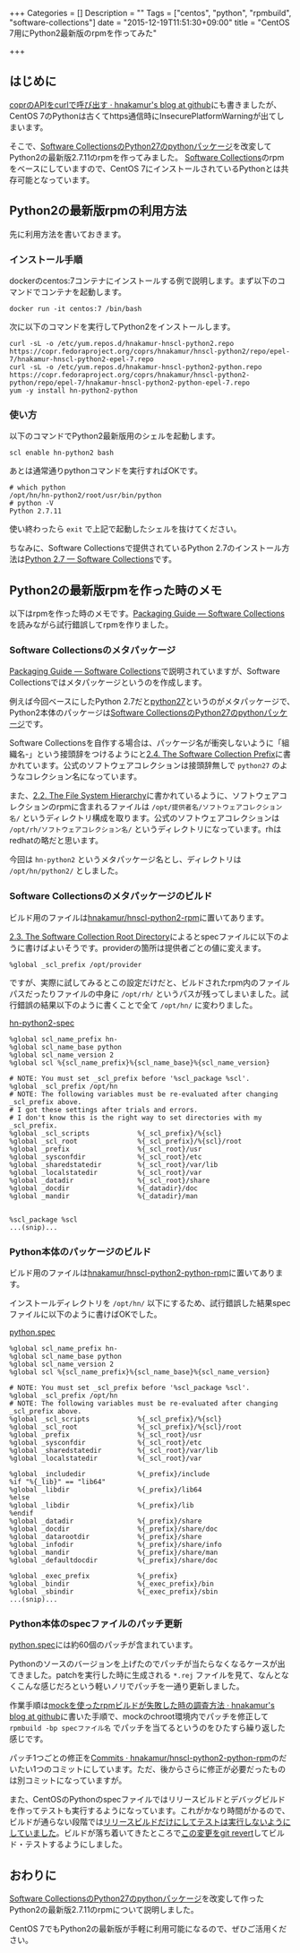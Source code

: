 +++
Categories = []
Description = ""
Tags = ["centos", "python", "rpmbuild", "software-collections"]
date = "2015-12-19T11:51:30+09:00"
title = "CentOS 7用にPython2最新版のrpmを作ってみた"

+++
## はじめに
[coprのAPIをcurlで呼び出す · hnakamur's blog at github](/blog/2015/12/16/calling_copr_api_with_curl/)にも書きましたが、CentOS 7のPythonは古くてhttps通信時にInsecurePlatformWarningが出てしまいます。

そこで、[Software CollectionsのPython27のpythonパッケージ](https://www.softwarecollections.org/repos/rhscl/python27/epel-7-x86_64/python27-python-2.7.8-3.el7/)を改変してPython2の最新版2.7.11のrpmを作ってみました。
[Software Collections](https://www.softwarecollections.org/en/)のrpmをベースにしていますので、CentOS 7にインストールされているPythonとは共存可能となっています。

## Python2の最新版rpmの利用方法

先に利用方法を書いておきます。

### インストール手順

dockerのcentos:7コンテナにインストールする例で説明します。まず以下のコマンドでコンテナを起動します。

```
docker run -it centos:7 /bin/bash
```

次に以下のコマンドを実行してPython2をインストールします。

```
curl -sL -o /etc/yum.repos.d/hnakamur-hnscl-python2.repo https://copr.fedoraproject.org/coprs/hnakamur/hnscl-python2/repo/epel-7/hnakamur-hnscl-python2-epel-7.repo
curl -sL -o /etc/yum.repos.d/hnakamur-hnscl-python2-python.repo https://copr.fedoraproject.org/coprs/hnakamur/hnscl-python2-python/repo/epel-7/hnakamur-hnscl-python2-python-epel-7.repo
yum -y install hn-python2-python
```


### 使い方

以下のコマンドでPython2最新版用のシェルを起動します。

```
scl enable hn-python2 bash
```

あとは通常通りpythonコマンドを実行すればOKです。

```
# which python
/opt/hn/hn-python2/root/usr/bin/python
# python -V
Python 2.7.11
```

使い終わったら `exit` で上記で起動したシェルを抜けてください。

ちなみに、Software Collectionsで提供されているPython 2.7のインストール方法は[Python 2.7 — Software Collections](https://www.softwarecollections.org/en/scls/rhscl/python27/)です。

## Python2の最新版rpmを作った時のメモ

以下はrpmを作った時のメモです。[Packaging Guide — Software Collections](https://www.softwarecollections.org/en/docs/guide/)を読みながら試行錯誤してrpmを作りました。

### Software Collectionsのメタパッケージ

[Packaging Guide — Software Collections](https://www.softwarecollections.org/en/docs/guide/#sect-Package_Layout)で説明されていますが、Software Collectionsではメタパッケージというのを作成します。

例えば今回ベースにしたPython 2.7だと[python27](https://www.softwarecollections.org/repos/rhscl/python27/epel-7-x86_64/python27-1.1-20.el7/)というのがメタパッケージで、　Python2本体のパッケージは[Software CollectionsのPython27のpythonパッケージ](https://www.softwarecollections.org/repos/rhscl/python27/epel-7-x86_64/python27-python-2.7.8-3.el7/)です。

Software Collectionsを自作する場合は、パッケージ名が衝突しないように「組織名-」という接頭辞をつけるようにと[2.4. The Software Collection Prefix](https://www.softwarecollections.org/en/docs/guide/#sect-The_Software_Collections_Prefix)に書かれています。公式のソフトウェアコレクションは接頭辞無しで `python27` のようなコレクション名になっています。

また、[2.2. The File System Hierarchy](https://www.softwarecollections.org/en/docs/guide/#sect-The_File_System_Hierarchy)に書かれているように、ソフトウェアコレクションのrpmに含まれるファイルは `/opt/提供者名/ソフトウェアコレクション名/` というディレクトリ構成を取ります。公式のソフトウェアコレクションは `/opt/rh/ソフトウェアコレクション名/` というディレクトリになっています。rhはredhatの略だと思います。

今回は `hn-python2` というメタパッケージ名とし、ディレクトリは `/opt/hn/python2/` としました。

### Software Collectionsのメタパッケージのビルド

ビルド用のファイルは[hnakamur/hnscl-python2-rpm](https://github.com/hnakamur/hnscl-python2-rpm)に置いてあります。

[2.3. The Software Collection Root Directory](https://www.softwarecollections.org/en/docs/guide/#sect-The_Software_Collection_Root_Directory)によるとspecファイルに以下のように書けばよいそうです。providerの箇所は提供者ごとの値に変えます。

```
%global _scl_prefix /opt/provider
```

ですが、実際に試してみるとこの設定だけだと、ビルドされたrpm内のファイルパスだったりファイルの中身に `/opt/rh/` というパスが残ってしまいました。試行錯誤の結果以下のように書くことで全て `/opt/hn/` に変わりました。

[hn-python2-spec](https://github.com/hnakamur/hnscl-python2-rpm/blob/06a6fa366bd485d722139f0637ce2def364eaef3/SPECS/hn-python2.spec#L1-L22)

```
%global scl_name_prefix hn-
%global scl_name_base python
%global scl_name_version 2
%global scl %{scl_name_prefix}%{scl_name_base}%{scl_name_version}

# NOTE: You must set _scl_prefix before '%scl_package %scl'.
%global _scl_prefix /opt/hn
# NOTE: The following variables must be re-evaluated after changing _scl_prefix above.
# I got these settings after trials and errors.
# I don't know this is the right way to set directories with my _scl_prefix.
%global _scl_scripts            %{_scl_prefix}/%{scl}
%global _scl_root               %{_scl_prefix}/%{scl}/root
%global _prefix                 %{_scl_root}/usr
%global _sysconfdir             %{_scl_root}/etc
%global _sharedstatedir         %{_scl_root}/var/lib
%global _localstatedir          %{_scl_root}/var
%global _datadir                %{_scl_root}/share
%global _docdir                 %{_datadir}/doc
%global _mandir                 %{_datadir}/man


%scl_package %scl
...(snip)...
```

### Python本体のパッケージのビルド

ビルド用のファイルは[hnakamur/hnscl-python2-python-rpm](https://github.com/hnakamur/hnscl-python2-python-rpm)に置いてあります。

インストールディレクトリを `/opt/hn/` 以下にするため、試行錯誤した結果specファイルに以下のように書けばOKでした。

[python.spec](https://github.com/hnakamur/hnscl-python2-python-rpm/blob/3a13fe74587d6beca871d28a68149a2273488672/SPECS/python.spec#L1-L31)

```
%global scl_name_prefix hn-
%global scl_name_base python
%global scl_name_version 2
%global scl %{scl_name_prefix}%{scl_name_base}%{scl_name_version}

# NOTE: You must set _scl_prefix before '%scl_package %scl'.
%global _scl_prefix /opt/hn
# NOTE: The following variables must be re-evaluated after changing _scl_prefix above.
%global _scl_scripts            %{_scl_prefix}/%{scl}
%global _scl_root               %{_scl_prefix}/%{scl}/root
%global _prefix                 %{_scl_root}/usr
%global _sysconfdir             %{_scl_root}/etc
%global _sharedstatedir         %{_scl_root}/var/lib
%global _localstatedir          %{_scl_root}/var

%global _includedir             %{_prefix}/include
%if "%{_lib}" == "lib64"
%global _libdir                 %{_prefix}/lib64
%else
%global _libdir                 %{_prefix}/lib
%endif
%global _datadir                %{_prefix}/share
%global _docdir                 %{_prefix}/share/doc
%global _datarootdir            %{_prefix}/share
%global _infodir                %{_prefix}/share/info
%global _mandir                 %{_prefix}/share/man
%global _defaultdocdir          %{_prefix}/share/doc

%global _exec_prefix            %{_prefix}
%global _bindir                 %{_exec_prefix}/bin
%global _sbindir                %{_exec_prefix}/sbin
...(snip)...
```

### Python本体のspecファイルのパッチ更新

[python.spec](https://github.com/hnakamur/hnscl-python2-python-rpm/blob/3a13fe74587d6beca871d28a68149a2273488672/SPECS/python.spec)には約60個のパッチが含まれています。

Pythonのソースのバージョンを上げたのでパッチが当たらなくなるケースが出てきました。patchを実行した時に生成される `*.rej` ファイルを見て、なんとなくこんな感じだろという軽いノリでパッチを一通り更新しました。

作業手順は[mockを使ったrpmビルドが失敗した時の調査方法 · hnakamur's blog at github](/blog/2015/12/16/how_to_debug_errors_in_rpm_build_using_mock/)に書いた手順で、mockのchroot環境内でパッチを修正して `rpmbuild -bp specファイル名` でパッチを当てるというのをひたすら繰り返した感じです。

パッチ1つごとの修正を[Commits · hnakamur/hnscl-python2-python-rpm](https://github.com/hnakamur/hnscl-python2-python-rpm/commits/master)のだいたい1つのコミットにしています。ただ、後からさらに修正が必要だったものは別コミットになっていますが。

また、CentOSのPythonのspecファイルではリリースビルドとデバッグビルドを作ってテストも実行するようになっています。これがかなり時間がかるので、ビルドが通らない段階では[リリースビルドだけにしてテストは実行しないようにしていました](https://github.com/hnakamur/hnscl-python2-python-rpm/commit/ebb31040e3e5bfe0ceb62cd4eb67793bd1a333b0)。ビルドが落ち着いてきたところで[この変更をgit revert](https://github.com/hnakamur/hnscl-python2-python-rpm/commit/8a293e3dbd25f6cb6638b00efc07ce5cf962a397)してビルド・テストするようにしました。

## おわりに
[Software CollectionsのPython27のpythonパッケージ](https://www.softwarecollections.org/repos/rhscl/python27/epel-7-x86_64/python27-python-2.7.8-3.el7/)を改変して作ったPython2の最新版2.7.11のrpmについて説明しました。

CentOS 7でもPython2の最新版が手軽に利用可能になるので、ぜひご活用ください。

